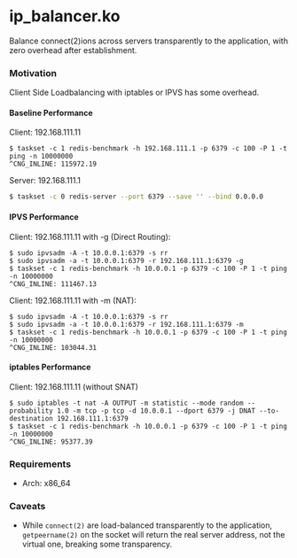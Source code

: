 # ip_balancer.ko

Balance connect(2)ions across servers transparently to the application, with zero overhead after establishment.

### Motivation

Client Side Loadbalancing with iptables or IPVS has some overhead.


#### Baseline Performance

Client: 192.168.111.11
```
$ taskset -c 1 redis-benchmark -h 192.168.111.1 -p 6379 -c 100 -P 1 -t ping -n 10000000
^CNG_INLINE: 115972.19
```

Server: 192.168.111.1
```bash
$ taskset -c 0 redis-server --port 6379 --save '' --bind 0.0.0.0
```

#### IPVS Performance

Client: 192.168.111.11 with -g (Direct Routing):
```
$ sudo ipvsadm -A -t 10.0.0.1:6379 -s rr
$ sudo ipvsadm -a -t 10.0.0.1:6379 -r 192.168.111.1:6379 -g
$ taskset -c 1 redis-benchmark -h 10.0.0.1 -p 6379 -c 100 -P 1 -t ping -n 10000000
^CNG_INLINE: 111467.13
```

Client: 192.168.111.11 with -m (NAT):
```
$ sudo ipvsadm -A -t 10.0.0.1:6379 -s rr
$ sudo ipvsadm -a -t 10.0.0.1:6379 -r 192.168.111.1:6379 -m
$ taskset -c 1 redis-benchmark -h 10.0.0.1 -p 6379 -c 100 -P 1 -t ping -n 10000000
^CNG_INLINE: 103044.31
```

#### iptables Performance

Client: 192.168.111.11 (without SNAT)
```
$ sudo iptables -t nat -A OUTPUT -m statistic --mode random --probability 1.0 -m tcp -p tcp -d 10.0.0.1 --dport 6379 -j DNAT --to-destination 192.168.111.1:6379
$ taskset -c 1 redis-benchmark -h 10.0.0.1 -p 6379 -c 100 -P 1 -t ping -n 10000000
^CNG_INLINE: 95377.39
```

### Requirements

 * Arch: x86\_64

### Caveats

 * While `connect(2)` are load-balanced transparently to the application, `getpeername(2)` on the socket will return the real server address, not the virtual one, breaking some transparency.
